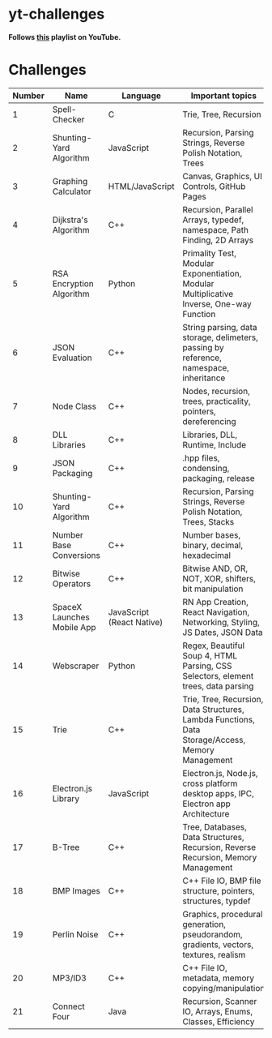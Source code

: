 # yt-challenges

#### Follows [this](https://www.youtube.com/playlist?list=PLysLvOneEETP-XQZQ6VTdMIHmxbGxX6nX) playlist on YouTube.

# Challenges

Number | Name | Language | Important topics
------ | ---- | -------- | ----------------
1 | Spell-Checker | C | Trie, Tree, Recursion
2 | Shunting-Yard Algorithm | JavaScript | Recursion, Parsing Strings, Reverse Polish Notation, Trees
3 | Graphing Calculator | HTML/JavaScript | Canvas, Graphics, UI Controls, GitHub Pages
4 | Dijkstra's Algorithm | C++ | Recursion, Parallel Arrays, typedef, namespace, Path Finding, 2D Arrays
5 | RSA Encryption Algorithm | Python | Primality Test, Modular Exponentiation, Modular Multiplicative Inverse, One-way Function
6 | JSON Evaluation | C++ | String parsing, data storage, delimeters, passing by reference, namespace, inheritance
7 | Node Class | C++ | Nodes, recursion, trees, practicality, pointers, dereferencing
8 | DLL Libraries | C++ | Libraries, DLL, Runtime, Include
9 | JSON Packaging | C++ | .hpp files, condensing, packaging, release
10 | Shunting-Yard Algorithm | C++ | Recursion, Parsing Strings, Reverse Polish Notation, Trees, Stacks
11 | Number Base Conversions | C++ | Number bases, binary, decimal, hexadecimal
12 | Bitwise Operators | C++ | Bitwise AND, OR, NOT, XOR, shifters, bit manipulation
13 | SpaceX Launches Mobile App | JavaScript (React Native) | RN App Creation, React Navigation, Networking, Styling, JS Dates, JSON Data
14 | Webscraper | Python | Regex, Beautiful Soup 4, HTML Parsing, CSS Selectors, element trees, data parsing
15 | Trie | C++ | Trie, Tree, Recursion, Data Structures, Lambda Functions, Data Storage/Access, Memory Management
16 | Electron.js Library | JavaScript | Electron.js, Node.js, cross platform desktop apps, IPC, Electron app Architecture
17 | B-Tree | C++ | Tree, Databases, Data Structures, Recursion, Reverse Recursion, Memory Management
18 | BMP Images | C++ | C++ File IO, BMP file structure, pointers, structures, typdef
19 | Perlin Noise | C++ | Graphics, procedural generation, pseudorandom, gradients, vectors, textures, realism
20 | MP3/ID3 | C++ | C++ File IO, metadata, memory copying/manipulation
21 | Connect Four | Java | Recursion, Scanner IO, Arrays, Enums, Classes, Efficiency
